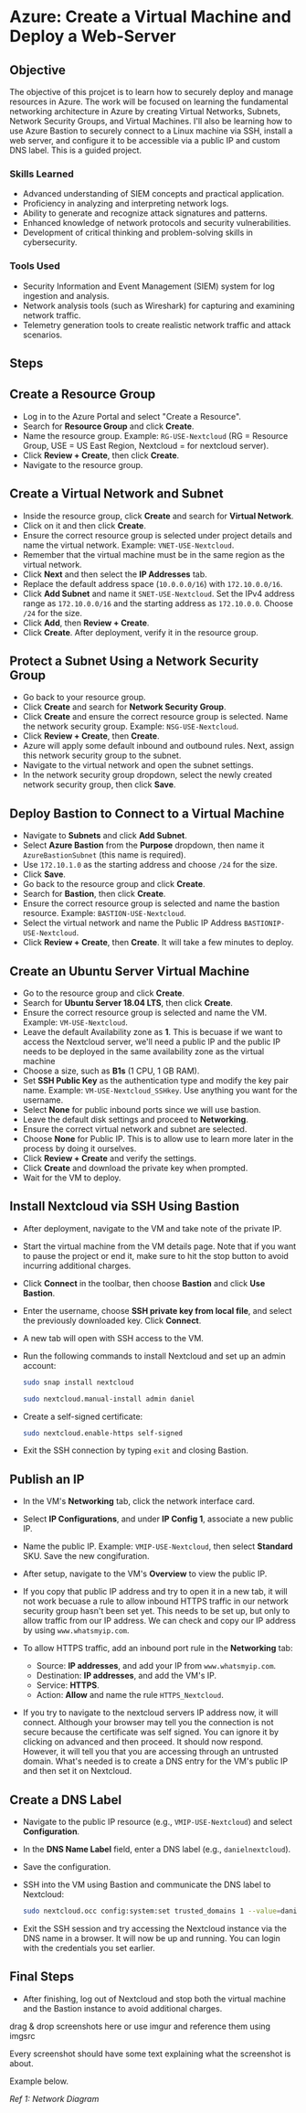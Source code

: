 # Azure: Create a Virtual Machine and Deploy a Web-Server

## Objective

The objective of this projcet is to learn how to securely deploy and manage resources in Azure. The work will be focused on learning the fundamental networking architecture in Azure by creating Virtual Networks, Subnets, Network Security Groups, and Virtual Machines. I'll also be learning how to use Azure Bastion to securely connect to a Linux machine via SSH, install a web server, and configure it to be accessible via a public IP and custom DNS label. This is a guided project.

### Skills Learned

- Advanced understanding of SIEM concepts and practical application.
- Proficiency in analyzing and interpreting network logs.
- Ability to generate and recognize attack signatures and patterns.
- Enhanced knowledge of network protocols and security vulnerabilities.
- Development of critical thinking and problem-solving skills in cybersecurity.

### Tools Used

- Security Information and Event Management (SIEM) system for log ingestion and analysis.
- Network analysis tools (such as Wireshark) for capturing and examining network traffic.
- Telemetry generation tools to create realistic network traffic and attack scenarios.

## Steps

## Create a Resource Group
- Log in to the Azure Portal and select "Create a Resource".
- Search for **Resource Group** and click **Create**.
- Name the resource group. Example: `RG-USE-Nextcloud` (RG = Resource Group, USE = US East Region, Nextcloud = for nextcloud server).
- Click **Review + Create**, then click **Create**.
- Navigate to the resource group.

## Create a Virtual Network and Subnet
- Inside the resource group, click **Create** and search for **Virtual Network**.
- Click on it and then click **Create**.
- Ensure the correct resource group is selected under project details and name the virtual network. Example: `VNET-USE-Nextcloud`.
- Remember that the virtual machine must be in the same region as the virtual network.
- Click **Next** and then select the **IP Addresses** tab.
- Replace the default address space (`10.0.0.0/16`) with `172.10.0.0/16`.
- Click **Add Subnet** and name it `SNET-USE-Nextcloud`. Set the IPv4 address range as `172.10.0.0/16` and the starting address as `172.10.0.0`. Choose `/24` for the size.
- Click **Add**, then **Review + Create**.
- Click **Create**. After deployment, verify it in the resource group.

## Protect a Subnet Using a Network Security Group
- Go back to your resource group.
- Click **Create** and search for **Network Security Group**.
- Click **Create** and ensure the correct resource group is selected. Name the network security group. Example: `NSG-USE-Nextcloud`.
- Click **Review + Create**, then **Create**.
- Azure will apply some default inbound and outbound rules. Next, assign this network security group to the subnet.
- Navigate to the virtual network and open the subnet settings.
- In the network security group dropdown, select the newly created network security group, then click **Save**.

## Deploy Bastion to Connect to a Virtual Machine
- Navigate to **Subnets** and click **Add Subnet**.
- Select **Azure Bastion** from the **Purpose** dropdown, then name it `AzureBastionSubnet` (this name is required).
- Use `172.10.1.0` as the starting address and choose `/24` for the size.
- Click **Save**.
- Go back to the resource group and click **Create**.
- Search for **Bastion**, then click **Create**.
- Ensure the correct resource group is selected and name the bastion resource. Example: `BASTION-USE-Nextcloud`.
- Select the virtual network and name the Public IP Address `BASTIONIP-USE-Nextcloud`.
- Click **Review + Create**, then **Create**. It will take a few minutes to deploy.

## Create an Ubuntu Server Virtual Machine
- Go to the resource group and click **Create**.
- Search for **Ubuntu Server 18.04 LTS**, then click **Create**.
- Ensure the correct resource group is selected and name the VM. Example: `VM-USE-Nextcloud`.
- Leave the default Availability zone as **1**. This is becuase if we want to access the Nextcloud server, we'll need a public IP and the public IP needs to be deployed in the same availability zone as the virtual machine
- Choose a size, such as **B1s** (1 CPU, 1 GB RAM).
- Set **SSH Public Key** as the authentication type and modify the key pair name. Example: `VM-USE-Nextcloud_SSHkey`. Use anything you want for the username.
- Select **None** for public inbound ports since we will use bastion.
- Leave the default disk settings and proceed to **Networking**.
- Ensure the correct virtual network and subnet are selected.
- Choose **None** for Public IP. This is to allow use to learn more later in the process by doing it ourselves.
- Click **Review + Create** and verify the settings.
- Click **Create** and download the private key when prompted.
- Wait for the VM to deploy.

## Install Nextcloud via SSH Using Bastion
- After deployment, navigate to the VM and take note of the private IP.
- Start the virtual machine from the VM details page. Note that if you want to pause the project or end it, make sure to hit the stop button to avoid incurring additional charges.
- Click **Connect** in the toolbar, then choose **Bastion** and click **Use Bastion**.
- Enter the username, choose **SSH private key from local file**, and select the previously downloaded key. Click **Connect**.
- A new tab will open with SSH access to the VM.
- Run the following commands to install Nextcloud and set up an admin account:

    ```bash
    sudo snap install nextcloud
    ```

     ```bash
    sudo nextcloud.manual-install admin daniel
    ```

- Create a self-signed certificate:

    ```bash
    sudo nextcloud.enable-https self-signed
    ```

- Exit the SSH connection by typing `exit` and closing Bastion.

## Publish an IP
- In the VM's **Networking** tab, click the network interface card.
- Select **IP Configurations**, and under **IP Config 1**, associate a new public IP.
- Name the public IP. Example: `VMIP-USE-Nextcloud`, then select **Standard** SKU. Save the new congifuration.
- After setup, navigate to the VM's **Overview** to view the public IP.
- If you copy that public IP address and try to open it in a new tab, it will not work becuase a rule to allow inbound HTTPS traffic in our network security group hasn't been set yet. This needs to be set up, but only to allow traffic from our IP address. We can check and copy our IP address by using `www.whatsmyip.com`.
- To allow HTTPS traffic, add an inbound port rule in the **Networking** tab:

    - Source: **IP addresses**, and add your IP from `www.whatsmyip.com`.
    - Destination: **IP addresses**, and add the VM's IP.
    - Service: **HTTPS**.
    - Action: **Allow** and name the rule `HTTPS_Nextcloud`.
 
- If you try to navigate to the nextcloud servers IP address now, it will connect. Although your browser may tell you the connection is not secure because the certificate was self signed. You can ignore it by clicking on advanced and then proceed. It should now respond. However, it will tell you that you are accessing through an untrusted domain. What's needed is to create a DNS entry for the VM's public IP and then set it on Nextcloud.

## Create a DNS Label
- Navigate to the public IP resource (e.g., `VMIP-USE-Nextcloud`) and select **Configuration**.
- In the **DNS Name Label** field, enter a DNS label (e.g., `danielnextcloud`).
- Save the configuration.
- SSH into the VM using Bastion and communicate the DNS label to Nextcloud:

    ```bash
    sudo nextcloud.occ config:system:set trusted_domains 1 --value=danielnextcloud.eastus.cloudapp.azure.com
    ```

- Exit the SSH session and try accessing the Nextcloud instance via the DNS name in a browser. It will now be up and running. You can login with the credentials you set earlier.

## Final Steps
- After finishing, log out of Nextcloud and stop both the virtual machine and the Bastion instance to avoid additional charges.


drag & drop screenshots here or use imgur and reference them using imgsrc

Every screenshot should have some text explaining what the screenshot is about.

Example below.

*Ref 1: Network Diagram*
